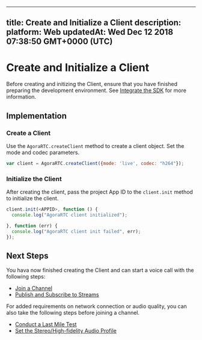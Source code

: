 
---
title: Create and Initialize a Client
description: 
platform: Web
updatedAt: Wed Dec 12 2018 07:38:50 GMT+0000 (UTC)
---
# Create and Initialize a Client
Before creating and initizing the Client, ensure that you have finished preparing the development environment. See [Integrate the SDK](../../en/Video/web_prepare.md) for more information.

## Implementation

### Create a Client
Use the `AgoraRTC.createClient` method to create a client object. Set the mode and codec parameters. 

```javascript
var client = AgoraRTC.createClient({mode: 'live', codec: "h264"});
```

### Initialize the Client
After creating the client, pass the project App ID to the `client.init` method to initialize the client.

```javascript
client.init(<APPID>, function () {
  console.log("AgoraRTC client initialized");

}, function (err) {
  console.log("AgoraRTC client init failed", err);
});
```

## Next Steps
You hava now finished creating the Client and can start a voice call with the following steps:
- [Join a Channel](../../en/Video/join_video_web.md)
- [Publish and Subscribe to Streams](../../en/Video/publish_web.md)

For added requirements on network connection or audio quality, you can also take the following steps before joining a channel.
- [Conduct a Last Mile Test](../../en/Video/lastmile_web.md)
- [Set the Stereo/High-fidelity Audio Profile](../../en/Video/audio_profile_web.md)
